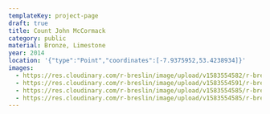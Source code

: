 ```yaml
---
templateKey: project-page
draft: true
title: Count John McCormack
category: public
material: Bronze, Limestone
year: 2014
location: '{"type":"Point","coordinates":[-7.9375952,53.4238934]}'
images:
  - https://res.cloudinary.com/r-breslin/image/upload/v1583554582/r-breslin-cloudinary/WORK/PUBLIC/count-john-mccormack/count-john-mccormack_count-john-mccormack-02_eehety.jpg
  - https://res.cloudinary.com/r-breslin/image/upload/v1583554591/r-breslin-cloudinary/WORK/PUBLIC/count-john-mccormack/count-john-mccormack_count-john-mccormack-01_kv9a2o.jpg
  - https://res.cloudinary.com/r-breslin/image/upload/v1583554585/r-breslin-cloudinary/WORK/PUBLIC/count-john-mccormack/count-john-mccormack_count-john-mccormack-03_fg3css.jpg
  - https://res.cloudinary.com/r-breslin/image/upload/v1583554585/r-breslin-cloudinary/WORK/PUBLIC/count-john-mccormack/count-john-mccormack_count-john-mccormack-04_xctvgh.jpg
---
```

